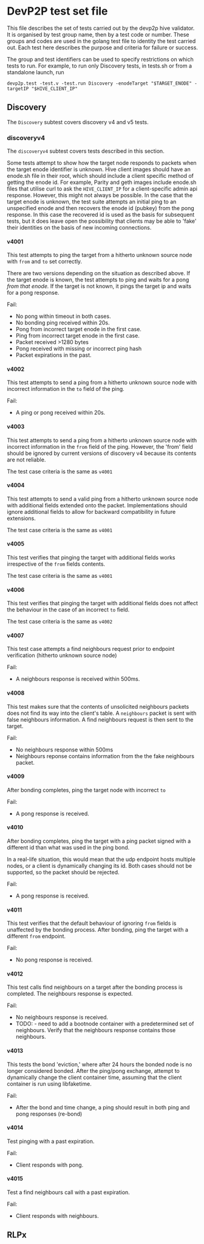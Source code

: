 # DevP2P test set file
This file describes the set of tests carried out by the devp2p hive validator.
It is organised by test group name, then by a test code or number.
These groups and codes are used in the golang test file to identity the test carried out.
Each test here describes the purpose and criteria for failure or success.

The group and test identifiers can be used to specify restrictions on which tests to run. For example, to run only Discovery tests, in tests.sh or from a standalone launch, run 

`devp2p.test -test.v -test.run Discovery -enodeTarget "$TARGET_ENODE" -targetIP "$HIVE_CLIENT_IP"`



## Discovery 
The `Discovery` subtest covers discovery v4 and v5 tests.

### discoveryv4

The `discoveryv4` subtest covers tests described in this section. 

Some tests attempt to show how the target node responds to packets when the target enode identifier is unknown. Hive client images should have an enode.sh file in their root, which should include a client specific method of getting the enode id. For example, Parity and geth images include enode.sh files that utilise curl to ask the `HIVE_CLIENT_IP` for a client-specific admin api response. However, this might not always be possible. In the case that the target enode is unknown, the test suite attempts an initial ping to an unspecified enode and then recovers the enode id (pubkey) from the pong response. In this case the recovered id is used as the basis for subsequent tests, but it does leave open the possibility that clients may be able to 'fake' their identities on the basis of new incoming connections.

#### v4001
This test attempts to ping the target from a hitherto unknown source node with `from` and `to` set correctly.

There are two versions depending on the situation as described above. If the target enode is known, the test attempts to ping and waits for a pong *from that enode.* If the target is not known, it pings the target ip and waits for a pong response.

Fail: 
- No pong within timeout in both cases. 
- No bonding ping received within 20s.
- Pong from incorrect target enode in the first case.
- Ping from incorrect target enode in the first case.
- Packet received >1280 bytes
- Pong received with missing or incorrect ping hash
- Packet expirations in the past.


#### v4002 
This test attempts to send a ping from a hitherto unknown source node with incorrect information in the `to` field of the ping. 

Fail:
- A ping or pong received within 20s.

#### v4003
This test attempts to send a ping from a hitherto unknown source node with incorrect information in the `from` field of the ping. However, the 'from' field should be ignored by current versions of discovery v4 because its contents are not reliable. 

The test case criteria is the same as `v4001`


#### v4004
This test attempts to send a valid ping from a hitherto unknown source node with additional fields extended onto the packet. Implementations should ignore additional fields to allow for backward compatibility in future extensions.

The test case criteria is the same as `v4001`

#### v4005
This test verifies that pinging the target with additional fields works irrespective of the `from` fields contents.

The test case criteria is the same as `v4001`

#### v4006
This test verifies that pinging the target with additional fields does not affect the behaviour in the case of an incorrect `to` field.

The test case criteria is the same as `v4002`

#### v4007
This test case attempts a find neighbours request prior to endpoint verification (hitherto unknown source node)

Fail:
- A neighbours response is received within 500ms.

#### v4008
This test makes sure that the contents of unsolicited neighbours packets does not find its way into the client's table. A `neighbours` packet is sent with false neighbours information. A find neighbours request is then sent to the target.

Fail:
- No neighbours response within 500ms
- Neighbours reponse contains information from the the fake neighbours packet.

#### v4009
After bonding completes, ping the target node with incorrect `to`

Fail:
- A pong response is received.

#### v4010
After bonding completes, ping the target with a ping packet signed with a different id than what was used in the ping bond.

In a real-life situation, this would mean that the udp endpoint hosts multiple nodes, or a client is dynamically changing its id. Both cases should not be supported, so the packet should be rejected.

Fail:
- A pong response is received.

#### v4011
This test verifies that the default behaviour of ignoring `from` fields is unaffected by the bonding process. After bonding, ping the target with a different `from` endpoint. 

Fail:
- No pong response is received.

#### v4012
This test calls find neighbours on a target after the bonding process is completed. The neighbours response is expected.

Fail:
- No neighbours response is received. 
- TODO: - need to add a bootnode container with a predetermined set of neighbours. Verify that the neighbours response contains those neighbours.


#### v4013
This tests the bond 'eviction,' where after 24 hours the bonded node is no longer considered bonded. After the ping/pong exchange, attempt to dynamically change the client container time, assuming that the client container is run using libfaketime. 

Fail:
- After the bond and time change, a ping should result in both ping and pong responses (re-bond)

#### v4014
Test pinging with a past expiration. 

Fail: 
- Client responds with pong.

#### v4015
Test a find neighbours call with a past expiration.

Fail:
- Client responds with neighbours.





## RLPx



